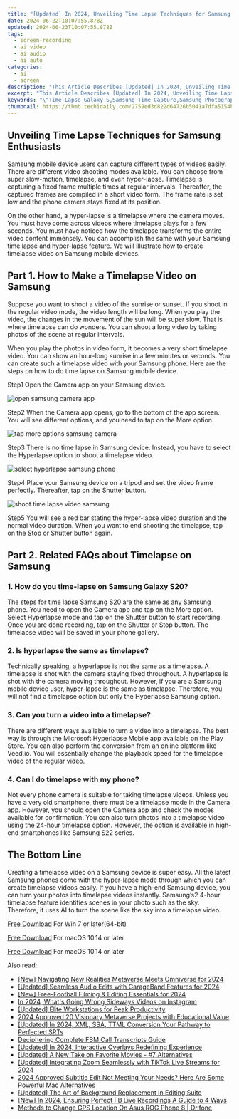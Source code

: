 ```yaml
---
title: "[Updated] In 2024, Unveiling Time Lapse Techniques for Samsung Enthusiasts"
date: 2024-06-22T10:07:55.878Z
updated: 2024-06-23T10:07:55.878Z
tags: 
  - screen-recording
  - ai video
  - ai audio
  - ai auto
categories: 
  - ai
  - screen
description: "This Article Describes [Updated] In 2024, Unveiling Time Lapse Techniques for Samsung Enthusiasts"
excerpt: "This Article Describes [Updated] In 2024, Unveiling Time Lapse Techniques for Samsung Enthusiasts"
keywords: "\"Time-Lapse Galaxy S,Samsung Time Capture,Samsung Photography Tips,Samsung Long Exposure,Samsung Creative Techniques,Samsung Video Editing Tricks,Shorten Samsung Videos\""
thumbnail: https://thmb.techidaily.com/2759ed3d822d64726b5041a7dfa5154bfc20081c37343fab709d27bf02b2be55.jpg
---
```


## Unveiling Time Lapse Techniques for Samsung Enthusiasts

Samsung mobile device users can capture different types of videos easily. There are different video shooting modes available. You can choose from super slow-motion, timelapse, and even hyper-lapse. Timelapse is capturing a fixed frame multiple times at regular intervals. Thereafter, the captured frames are compiled in a short video form. The frame rate is set low and the phone camera stays fixed at its position.

On the other hand, a hyper-lapse is a timelapse where the camera moves. You must have come across videos where timelapse plays for a few seconds. You must have noticed how the timelapse transforms the entire video content immensely. You can accomplish the same with your Samsung time lapse and hyper-lapse feature. We will illustrate how to create timelapse video on Samsung mobile devices.

## Part 1\. How to Make a Timelapse Video on Samsung

Suppose you want to shoot a video of the sunrise or sunset. If you shoot in the regular video mode, the video length will be long. When you play the video, the changes in the movement of the sun will be super slow. That is where timelapse can do wonders. You can shoot a long video by taking photos of the scene at regular intervals.

When you play the photos in video form, it becomes a very short timelapse video. You can show an hour-long sunrise in a few minutes or seconds. You can create such a timelapse video with your Samsung phone. Here are the steps on how to do time lapse on Samsung mobile device.

Step1 Open the Camera app on your Samsung device.

![open samsung camera app](https://images.wondershare.com/filmora/article-images/2022/11/open-samsung-camera-app.jpg)

Step2 When the Camera app opens, go to the bottom of the app screen. You will see different options, and you need to tap on the More option.

![tap more options samsung camera](https://images.wondershare.com/filmora/article-images/2022/11/tap-more-options-samsung-camera.jpg)

Step3 There is no time lapse in Samsung device. Instead, you have to select the Hyperlapse option to shoot a timelapse video.

![select hyperlapse samsung phone](https://images.wondershare.com/filmora/article-images/2022/11/select-hyperlapse-samsung-phone.jpg)

Step4 Place your Samsung device on a tripod and set the video frame perfectly. Thereafter, tap on the Shutter button.

![shoot time lapse video samsung](https://images.wondershare.com/filmora/article-images/2022/11/shoot-time-lapse-video-samsung.jpg)

Step5 You will see a red bar stating the hyper-lapse video duration and the normal video duration. When you want to end shooting the timelapse, tap on the Stop or Shutter button again.

## Part 2\. Related FAQs about Timelapse on Samsung

### 1\. How do you time-lapse on Samsung Galaxy S20?

The steps for time lapse Samsung S20 are the same as any Samsung phone. You need to open the Camera app and tap on the More option. Select Hyperlapse mode and tap on the Shutter button to start recording. Once you are done recording, tap on the Shutter or Stop button. The timelapse video will be saved in your phone gallery.

### 2\. Is hyperlapse the same as timelapse?

Technically speaking, a hyperlapse is not the same as a timelapse. A timelapse is shot with the camera staying fixed throughout. A hyperlapse is shot with the camera moving throughout. However, if you are a Samsung mobile device user, hyper-lapse is the same as timelapse. Therefore, you will not find a timelapse option but only the Hyperlapse Samsung option.

### 3\. Can you turn a video into a timelapse?

There are different ways available to turn a video into a timelapse. The best way is through the Microsoft Hyperlapse Mobile app available on the Play Store. You can also perform the conversion from an online platform like Veed.io. You will essentially change the playback speed for the timelapse video of the regular video.

### 4\. Can I do timelapse with my phone?

Not every phone camera is suitable for taking timelapse videos. Unless you have a very old smartphone, there must be a timelapse mode in the Camera app. However, you should open the Camera app and check the modes available for confirmation. You can also turn photos into a timelapse video using the 24-hour timelapse option. However, the option is available in high-end smartphones like Samsung S22 series.

## The Bottom Line

Creating a timelapse video on a Samsung device is super easy. All the latest Samsung phones come with the hyper-lapse mode through which you can create timelapse videos easily. If you have a high-end Samsung device, you can turn your photos into timelapse videos instantly. Samsung’s2 4-hour timelapse feature identifies scenes in your photo such as the sky. Therefore, it uses AI to turn the scene like the sky into a timelapse video.

[Free Download](https://tools.techidaily.com/wondershare/filmora/download/) For Win 7 or later(64-bit)

[Free Download](https://tools.techidaily.com/wondershare/filmora/download/) For macOS 10.14 or later

[Free Download](https://tools.techidaily.com/wondershare/filmora/download/) For macOS 10.14 or later

<ins class="adsbygoogle"
     style="display:block"
     data-ad-format="autorelaxed"
     data-ad-client="ca-pub-7571918770474297"
     data-ad-slot="1223367746"></ins>

<ins class="adsbygoogle"
     style="display:block"
     data-ad-format="autorelaxed"
     data-ad-client="ca-pub-7571918770474297"
     data-ad-slot="1223367746"></ins>



<ins class="adsbygoogle"
     style="display:block"
     data-ad-client="ca-pub-7571918770474297"
     data-ad-slot="8358498916"
     data-ad-format="auto"
     data-full-width-responsive="true"></ins>


<span class="atpl-alsoreadstyle">Also read:</span>
<div><ul>
<li><a href="https://fox-info.techidaily.com/new-navigating-new-realities-metaverse-meets-omniverse-for-2024/"><u>[New] Navigating New Realities  Metaverse Meets Omniverse for 2024</u></a></li>
<li><a href="https://fox-info.techidaily.com/updated-seamless-audio-edits-with-garageband-features-for-2024/"><u>[Updated] Seamless Audio Edits with GarageBand Features for 2024</u></a></li>
<li><a href="https://fox-info.techidaily.com/new-free-football-filming-and-editing-essentials-for-2024/"><u>[New] Free-Football Filming & Editing Essentials for 2024</u></a></li>
<li><a href="https://fox-info.techidaily.com/in-2024-whats-going-wrong-sideways-videos-on-instagram/"><u>In 2024, What's Going Wrong  Sideways Videos on Instagram</u></a></li>
<li><a href="https://fox-info.techidaily.com/updated-elite-workstations-for-peak-productivity/"><u>[Updated] Elite Workstations for Peak Productivity</u></a></li>
<li><a href="https://fox-info.techidaily.com/2024-approved-20-visionary-metaverse-projects-with-educational-value/"><u>2024 Approved  20 Visionary Metaverse Projects with Educational Value</u></a></li>
<li><a href="https://fox-info.techidaily.com/updated-in-2024-xml-ssa-ttml-conversion-your-pathway-to-perfected-srts/"><u>[Updated] In 2024, XML, SSA, TTML Conversion  Your Pathway to Perfected SRTs</u></a></li>
<li><a href="https://screen-video-capture.techidaily.com/deciphering-complete-fbm-call-transcripts-guide/"><u>Deciphering Complete FBM Call Transcripts Guide</u></a></li>
<li><a href="https://article-helps.techidaily.com/updated-in-2024-interactive-overlays-redefining-experience/"><u>[Updated] In 2024, Interactive Overlays Redefining Experience</u></a></li>
<li><a href="https://youtube-videos.techidaily.com/updated-a-new-take-on-favorite-movies-7-alternatives/"><u>[Updated] A New Take on Favorite Movies - #7 Alternatives</u></a></li>
<li><a href="https://vp-tips.techidaily.com/updated-integrating-zoom-seamlessly-with-tiktok-live-streams-for-2024/"><u>[Updated] Integrating Zoom Seamlessly with TikTok Live Streams for 2024</u></a></li>
<li><a href="https://ai-driven-video-production.techidaily.com/2024-approved-subtitle-edit-not-meeting-your-needs-here-are-some-powerful-mac-alternatives/"><u>2024 Approved Subtitle Edit Not Meeting Your Needs? Here Are Some Powerful Mac Alternatives</u></a></li>
<li><a href="https://facebook-record-videos.techidaily.com/updated-the-art-of-background-replacement-in-editing-suite/"><u>[Updated] The Art of Background Replacement in Editing Suite</u></a></li>
<li><a href="https://video-screen-grab.techidaily.com/new-in-2024-ensuring-perfect-fb-live-recordings-a-guide-to-4-ways/"><u>[New] In 2024, Ensuring Perfect FB Live Recordings  A Guide to 4 Ways</u></a></li>
<li><a href="https://fake-location.techidaily.com/methods-to-change-gps-location-on-asus-rog-phone-8-drfone-by-drfone-virtual-android/"><u>Methods to Change GPS Location On Asus ROG Phone 8 | Dr.fone</u></a></li>
</ul></div>
